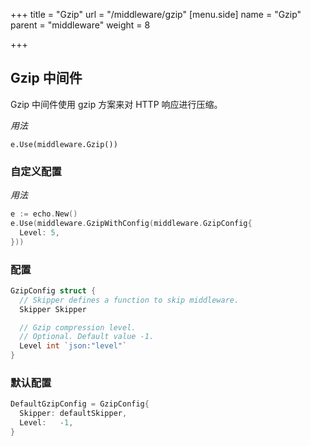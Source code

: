 +++
title = "Gzip"
url = "/middleware/gzip"
[menu.side]
  name = "Gzip"
  parent = "middleware"
  weight = 8

+++

## Gzip 中间件

Gzip 中间件使用 gzip 方案来对 HTTP 响应进行压缩。 

*用法*

`e.Use(middleware.Gzip())`

### 自定义配置

*用法*

```go
e := echo.New()
e.Use(middleware.GzipWithConfig(middleware.GzipConfig{
  Level: 5,
}))
```

### 配置

```go
GzipConfig struct {
  // Skipper defines a function to skip middleware.
  Skipper Skipper

  // Gzip compression level.
  // Optional. Default value -1.
  Level int `json:"level"`
}
```

### 默认配置

```go
DefaultGzipConfig = GzipConfig{
  Skipper: defaultSkipper,
  Level:   -1,
}
```
